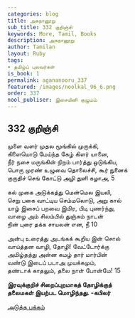 ```yaml
---
categories: blog
title: அகநானூறு
sub_title: 332 குறிஞ்சி
keywords: More, Tamil, Books
description: அகநானூறு
author: Tamilan
layout: Ruby
tags:
- தமிழ்ப் புலவர்கள்
is_book: 1
permalink: agananooru_337
featured: /images/noolkal_96_6.png
order: 337
nool_publiser: இசையினி குழுமம்
---
```



## 332 குறிஞ்சி

முளை வளர் முதல மூங்கில் முருக்கி,  
கிளையொடு மேய்ந்த கேழ் கிளர் யானை,  
நீர் நசை மருங்கின் நிறம் பார்த்து ஒடுங்கிய,  
பொரு முரண் உழுவை தொலைச்சி, கூர் நுனைக்  
குருதிச் செங் கோட்டு அழி துளி கழாஅ, 5

கல் முகை அடுக்கத்து மென்மெல இயலி,  
செறு பகை வாட்டிய செம்மலொடு, அறு கால்  
யாழ் இசைப் பறவை இமிர, பிடி புணர்ந்து,  
வாழை அம் சிலம்பில் துஞ்சும் நாடன்  
நின் புரை தக்க சாயலன் என, நீ 10

அன்பு உரைத்து அடங்கக் கூறிய இன் சொல்  
வாய்த்தன வாழி, தோழி! வேட்டோர்க்கு  
அமிழ்தத்து அன்ன கமழ் தார் மார்பின்  
வண்டு இடைப் படாஅ முயக்கமும்,  
தண்டாக் காதலும், தலை நாள் போன்மே! 15

**இரவுக்குறிச் சிறைப்புறமாகத் தோழிக்குத்  
தலைமகள் இயற்பட மொழிந்தது. -கபிலர்**

[அடுத்த பக்கம்](agananooru_338)